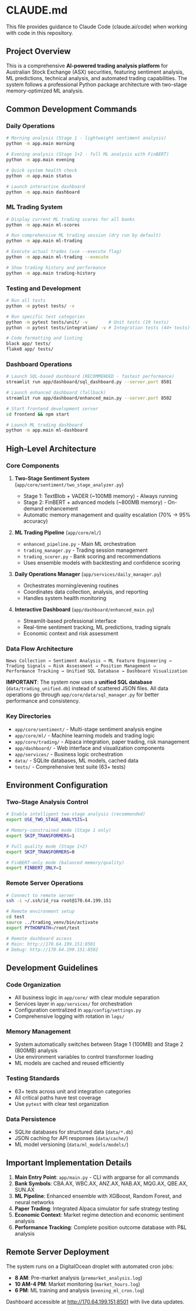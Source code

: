 # CLAUDE.md

This file provides guidance to Claude Code (claude.ai/code) when working with code in this repository.

## Project Overview

This is a comprehensive **AI-powered trading analysis platform** for Australian Stock Exchange (ASX) securities, featuring sentiment analysis, ML predictions, technical analysis, and automated trading capabilities. The system follows a professional Python package architecture with two-stage memory-optimized ML analysis.

## Common Development Commands

### Daily Operations
```bash
# Morning analysis (Stage 1 - lightweight sentiment analysis)
python -m app.main morning

# Evening analysis (Stage 1+2 - full ML analysis with FinBERT)
python -m app.main evening

# Quick system health check
python -m app.main status

# Launch interactive dashboard
python -m app.main dashboard
```

### ML Trading System
```bash
# Display current ML trading scores for all banks
python -m app.main ml-scores

# Run comprehensive ML trading session (dry run by default)
python -m app.main ml-trading

# Execute actual trades (use --execute flag)
python -m app.main ml-trading --execute

# Show trading history and performance
python -m app.main trading-history
```

### Testing and Development
```bash
# Run all tests
python -m pytest tests/ -v

# Run specific test categories
python -m pytest tests/unit/ -v        # Unit tests (19 tests)
python -m pytest tests/integration/ -v # Integration tests (44+ tests)

# Code formatting and linting
black app/ tests/
flake8 app/ tests/
```

### Dashboard Operations
```bash
# Launch SQL-based dashboard (RECOMMENDED - fastest performance)
streamlit run app/dashboard/sql_dashboard.py --server.port 8501

# Launch enhanced dashboard (fallback)
streamlit run app/dashboard/enhanced_main.py --server.port 8502

# Start frontend development server
cd frontend && npm start

# Launch ML trading dashboard
python -m app.main ml-dashboard
```

## High-Level Architecture

### Core Components

1. **Two-Stage Sentiment System** (`app/core/sentiment/two_stage_analyzer.py`)
   - Stage 1: TextBlob + VADER (~100MB memory) - Always running
   - Stage 2: FinBERT + advanced models (~800MB memory) - On-demand enhancement
   - Automatic memory management and quality escalation (70% → 95% accuracy)

2. **ML Trading Pipeline** (`app/core/ml/`)
   - `enhanced_pipeline.py` - Main ML orchestration
   - `trading_manager.py` - Trading session management
   - `trading_scorer.py` - Bank scoring and recommendations
   - Uses ensemble models with backtesting and confidence scoring

3. **Daily Operations Manager** (`app/services/daily_manager.py`)
   - Orchestrates morning/evening routines
   - Coordinates data collection, analysis, and reporting
   - Handles system health monitoring

4. **Interactive Dashboard** (`app/dashboard/enhanced_main.py`)
   - Streamlit-based professional interface
   - Real-time sentiment tracking, ML predictions, trading signals
   - Economic context and risk assessment

### Data Flow Architecture

```
News Collection → Sentiment Analysis → ML Feature Engineering → 
Trading Signals → Risk Assessment → Position Management → 
Performance Tracking → Unified SQL Database → Dashboard Visualization
```

**IMPORTANT**: The system now uses a **unified SQL database** (`data/trading_unified.db`) instead of scattered JSON files. All data operations go through `app/core/data/sql_manager.py` for better performance and consistency.

### Key Directories

- `app/core/sentiment/` - Multi-stage sentiment analysis engine
- `app/core/ml/` - Machine learning models and trading logic  
- `app/core/trading/` - Alpaca integration, paper trading, risk management
- `app/dashboard/` - Web interface and visualization components
- `app/services/` - Business logic orchestration
- `data/` - SQLite databases, ML models, cached data
- `tests/` - Comprehensive test suite (63+ tests)

## Environment Configuration

### Two-Stage Analysis Control
```bash
# Enable intelligent two-stage analysis (recommended)
export USE_TWO_STAGE_ANALYSIS=1

# Memory-constrained mode (Stage 1 only)
export SKIP_TRANSFORMERS=1

# Full quality mode (Stage 1+2)
export SKIP_TRANSFORMERS=0

# FinBERT-only mode (balanced memory/quality)
export FINBERT_ONLY=1
```

### Remote Server Operations
```bash
# Connect to remote server
ssh -i ~/.ssh/id_rsa root@170.64.199.151

# Remote environment setup
cd test
source ../trading_venv/bin/activate
export PYTHONPATH=/root/test

# Remote dashboard access
# Main: http://170.64.199.151:8501
# Debug: http://170.64.199.151:8502
```

## Development Guidelines

### Code Organization
- All business logic in `app/core/` with clear module separation
- Services layer in `app/services/` for orchestration
- Configuration centralized in `app/config/settings.py`
- Comprehensive logging with rotation in `logs/`

### Memory Management
- System automatically switches between Stage 1 (100MB) and Stage 2 (800MB) analysis
- Use environment variables to control transformer loading
- ML models are cached and reused efficiently

### Testing Standards
- 63+ tests across unit and integration categories
- All critical paths have test coverage
- Use `pytest` with clear test organization

### Data Persistence
- SQLite databases for structured data (`data/*.db`)
- JSON caching for API responses (`data/cache/`)
- ML model versioning (`data/ml_models/models/`)

## Important Implementation Details

1. **Main Entry Point**: `app/main.py` - CLI with argparse for all commands
2. **Bank Symbols**: CBA.AX, WBC.AX, ANZ.AX, NAB.AX, MQG.AX, QBE.AX, SUN.AX
3. **ML Pipeline**: Enhanced ensemble with XGBoost, Random Forest, and neural networks
4. **Paper Trading**: Integrated Alpaca simulator for safe strategy testing
5. **Economic Context**: Market regime detection and economic sentiment analysis
6. **Performance Tracking**: Complete position outcome database with P&L analysis

## Remote Server Deployment

The system runs on a DigitalOcean droplet with automated cron jobs:
- **8 AM**: Pre-market analysis (`premarket_analysis.log`)
- **10 AM-4 PM**: Market monitoring (`market_hours.log`) 
- **6 PM**: ML training and analysis (`evening_ml_cron.log`)

Dashboard accessible at http://170.64.199.151:8501 with live data updates.